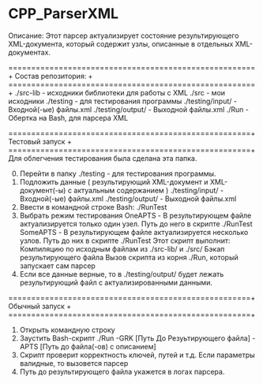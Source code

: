 # CPP_ParserXML
Описание:
Этот парсер актуализирует состояние результирующего XML-документа, который содержит узлы, описанные в отдельных XML-документах.

======================================================+
Состав репозитория:				      +
======================================================+	
./src-lib - исходники библиотеки для работы с XML
./src - мои исходники
./testing - для тестирования программы
	./testing/input/  - Входной(-ые) файлы.xml
        ./testing/output/ - Выходной файлы.xml
./Run - Обертка на Bash, для парсера XML


=====================================================+
Тестовый запуск                                      +
=====================================================+
Для облегчения тестирования была сделана эта папка.

0. Перейти в папку ./testing - для тестирования программы.
1. Подложить данные ( результирующий XML-документ и XML-документ(-ы) с актуальным содержанием )
	./testing/input/  - Входной(-ые) файлы.xml
	./testing/output/ - Выходной файлы.xml
2. Ввести в командной строке Bash: ./RunTest
3. Выбрать режим тестирования
	OneAPTS - В результирующем файле актуализируется только один узел. Путь до него в скрипте ./RunTest
	SomeAPTS - В результирующем файле актуализируется несколько узлов. Путь до них в скрипте ./RunTest
Этот скрипт выполнит:
	Компиляцию по исходным файлам из ./src-lib/ и ./src/
	Бэкап результирующего файла
	Вызов скрипта из корня ./Run, который запускает сам парсер
4. Если все данные верные, то в ./testing/output/ будет лежать результирующий файл с актуализированными данными.

=====================================================+
Обычный запуск                                       +
=====================================================+
1. Открыть командную строку
2. Заустить Bash-скрипт ./Run -GRK [Путь До Резуьтирующего файла] -APTS [Путь до файла(-ов) с описанием]
3. Скрипт проверит корректность ключей, путей и т.д. Если параметры валидные, то вызовется парсер
4. Путь до результирующего файла укажется в логах парсера.
